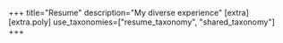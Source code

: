 +++
title="Resume"
description="My diverse experience"
[extra]
[extra.poly]
use_taxonomies=["resume_taxonomy", "shared_taxonomy"]
+++